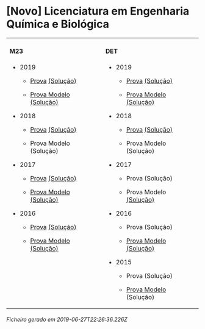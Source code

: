 <h1>[Novo] Licenciatura em Engenharia Química e Biológica</h1><table><tr valign="top"><td><h4>M23</h4><ul><li><p>2019</p><ul><li><p><a href="https://www.isel.pt/media/uploads/tinymce/LEQB_ProvaM23_2019.pdf">Prova</a> <a href="https://www.isel.pt/media/uploads/tinymce/LEQB_ProvaM23_2019_Solucoes.pdf">(Solução)</a></p></li><li><p><a href="https://www.isel.pt/media/uploads/tinymce/LEQBM23ProvaModelo2019.pdf">Prova Modelo</a> <a href="https://www.isel.pt/media/uploads/tinymce/LEQBM23PModelo2019solucao.pdf">(Solução)</a></p></li></ul></li><li><p>2018</p><ul><li><p><a href="https://www.isel.pt/media/uploads/tinymce/ISEL_LEQB_Prova2018.pdf">Prova</a> <a href="https://www.isel.pt/media/uploads/tinymce/ISEL_LEQB_Prova2018_solucao.pdf">(Solução)</a></p></li><li><p>Prova Modelo (Solução)</p></li></ul></li><li><p>2017</p><ul><li><p><a href="https://www.isel.pt/media/uploads/tinymce/m23/M23_LEQB_Prova_2017.pdf">Prova</a> <a href="https://www.isel.pt/media/uploads/tinymce/m23/M23_LEQB_Prova_Solucao_2017.pdf">(Solução)</a></p></li><li><p><a href="https://www.isel.pt/media/uploads/tinymce/m23/M23_LEQB_ProvaModelo_2017.pdf">Prova Modelo</a> <a href="https://www.isel.pt/media/uploads/tinymce/m23/M23_LEQB_ProvaModelo_Solucao_2017.pdf">(Solução)</a></p></li></ul></li><li><p>2016</p><ul><li><p><a href="https://www.isel.pt/media/uploads/tinymce/m23/M23_LEQB_Prova_2016.pdf">Prova</a> <a href="https://www.isel.pt/media/uploads/tinymce/m23/M23_LEQB_Solucao2016.pdf">(Solução)</a></p></li><li><p><a href="https://www.isel.pt/media/uploads/tinymce/m23/M23_LEQB_Prova_Modelo_2016.pdf">Prova Modelo</a> <a href="https://www.isel.pt/media/uploads/tinymce/m23/M23_LEQB_Solucao_Prova_Modelo_2016.pdf">(Solução)</a></p></li></ul></li></ul></td><td><h4>DET</h4><ul><li><p>2019</p><ul><li><p><a href="https://www.isel.pt/media/uploads/tinymce/LEQB_ProvaM23_2019.pdf">Prova</a> <a href="https://www.isel.pt/media/uploads/tinymce/LEQB_ProvaM23_2019_Solucoes.pdf">(Solução)</a></p></li><li><p><a href="https://www.isel.pt/media/uploads/tinymce/LEQBM23ProvaModelo2019.pdf">Prova Modelo</a> <a href="https://www.isel.pt/media/uploads/tinymce/LEQBM23PModelo2019solucao.pdf">(Solução)</a></p></li></ul></li><li><p>2018</p><ul><li><p><a href="https://www.isel.pt/media/uploads/tinymce/ISEL_LEQB_Prova2018.pdf">Prova</a> <a href="https://www.isel.pt/media/uploads/tinymce/ISEL_LEQB_Prova2018_solucao.pdf">(Solução)</a></p></li><li><p>Prova Modelo (Solução)</p></li></ul></li><li><p>2017</p><ul><li><p>Prova (Solução)</p></li><li><p>Prova Modelo <a href="https://www.isel.pt/media/uploads/tinymce/det/DET_LEQB_ProvaModelo_Solucao_2017.pdf">(Solução)</a></p></li></ul></li><li><p>2016</p><ul><li><p>Prova (Solução)</p></li><li><p><a href="https://www.isel.pt/media/uploads/tinymce/det/DET_LEQB_Prova_Modelo_2016.pdf">Prova Modelo</a> <a href="https://www.isel.pt/media/uploads/tinymce/det/DET_LEQB_Solucao_Prova_Modelo_2016.pdf">(Solução)</a></p></li></ul></li><li><p>2015</p><ul><li><p>Prova (Solução)</p></li><li><p><a href="http://arquivo.pt/wayback/20151012124431/https://www.isel.pt/media/uploads/tinymce/Prova_Modelo_DETS_2015_LEQB.pdf">Prova Modelo</a> (Solução)</p></li></ul></li></ul></td></tr></table><h6>Ficheiro gerado em 2019-06-27T22:26:36.226Z</h6>
